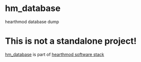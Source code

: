 # hm_database
hearthmod database dump

# This is not a standalone project!

[hm_database](https://github.com/farb3yonddriv3n/hm_database) is part of [hearthmod software stack](https://github.com/hearthmod/hearthmod)

